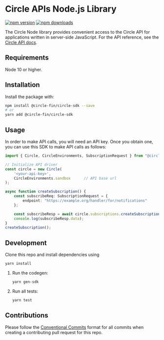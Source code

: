 # Circle APIs Node.js Library

[![npm version](https://img.shields.io/npm/v/@circle-fin/circle-sdk)](https://www.npmjs.com/package/@circle-fin/circle-sdk)
[![npm downloads](https://img.shields.io/npm/dm/@circle-fin/circle-sdk)](https://www.npmjs.com/package/@circle-fin/circle-sdk)


The Circle Node library provides convenient access to the Circle API for
applications written in server-side JavaScript. For the API reference, see the [Circle API docs](https://developers.circle.com/reference).

## Requirements

Node 10 or higher.

## Installation

Install the package with:

```sh
npm install @circle-fin/circle-sdk --save
# or
yarn add @circle-fin/circle-sdk
```

## Usage

In order to make API calls, you will need an API key. Once you obtain one, you can use this SDK to make API calls as follows:

```Typescript
import { Circle, CircleEnvironments, SubscriptionRequest } from "@circle-fin/circle-sdk";

// Initialize API driver
const circle = new Circle(
    '<your-api-key>',
    CircleEnvironments.sandbox      // API base url
);

async function createSubscription() {
    const subscribeReq: SubscriptionRequest = {
        endpoint: "https://example.org/handler/for/notifications"
    };

    const subscribeResp = await circle.subscriptions.createSubscription(subscribeReq);
    console.log(subscribeResp.data);
}
createSubscription();
```

## Development
Clone this repo and install dependencies using 
```sh
yarn install
```

1. Run the codegen:

    ```sh
    yarn gen-sdk
    ```

2. Run all tests:

    ```bash
    yarn test
    ```


## Contributions

Please follow the [Conventional Commits][convencomms] format for all commits when creating a contributing pull request for this repo. 

[convencomms]: https://www.conventionalcommits.org/en/v1.0.0/
